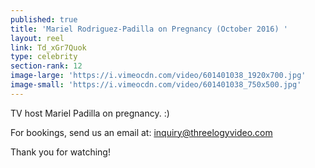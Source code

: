 ```yaml
---
published: true
title: 'Mariel Rodriguez-Padilla on Pregnancy (October 2016) '
layout: reel
link: Td_xGr7Quok
type: celebrity
section-rank: 12
image-large: 'https://i.vimeocdn.com/video/601401038_1920x700.jpg'
image-small: 'https://i.vimeocdn.com/video/601401038_750x500.jpg'
---
```

TV host Mariel Padilla on pregnancy. :) 

For bookings, send us an email at: inquiry@threelogyvideo.com

Thank you for watching!

